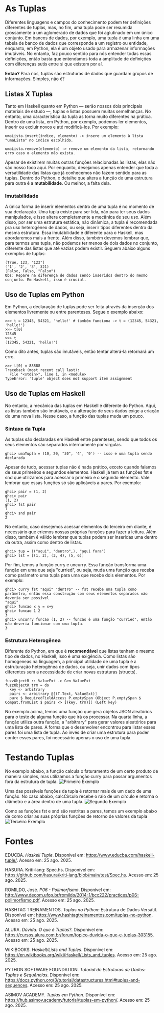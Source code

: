 # As Tuplas
Diferentes linguagens e campos do conhecimento podem ter definições diferentes de tuplas, mas, no fim, uma tupla pode ser resumida grossamente a um aglomerado de dados que foi aglutinado em um único conjunto. Em bancos de dados, por exemplo, uma tupla é uma linha em uma tabela de banco de dados que corresponde a um registro ou entidade, enquanto, em Python, ela é um objeto usado para armazenar informações imutáveis. No entanto, faz pouco sentido para nós entender todas essas definições, então basta que entendamos toda a amplitude de definições com diferenças sutis entre si que existem por aí.

**Então?**
Para nós, tuplas são estruturas de dados que guardam grupos de informações. Simples, não é?

## Listas X Tuplas
Tanto em Haskell quanto em Python — serão nossos dois principais materiais de estudo —, tuplas e listas possuem muitas semelhanças. No entanto, uma característica da tupla as torna muito diferentes na prática. 
Dentro de uma lista, em Python, por exemplo, podemos ler elementos, inserir ou excluir novos e até modificá-los. Por exemplo:
```
umaLista.insert(indice, elemento) -> insere um elemento à lista "umaLista" no indice escolhido.

umaLista.remove(elemento) -> remove um elemento da lista, retornando erro caso o elemento não exista.
```
Apesar de existirem muitas outras funções relacionadas às listas, elas não são nosso foco aqui. Por enquanto, desejamos apenas entender que toda a versatilidade das listas que já conhecemos não fazem sentido para as tuplas. Dentro do Python, o detalhe que altera a função de uma estrutura para outra é a **mutabilidade**. Ou melhor, a falta dela.

### Imutabilidade
A única forma de inserir elementos dentro de uma tupla é no momento de sua declaração. Uma tupla existe para ser lida, não para ter seus dados manipulados, e isso altera completamente a mecânica de seu uso. Além disso, por ser uma estrutura estática, não dinâmica, a tupla é recomendada pra uso heterogêneo de dados, ou seja, inserir tipos diferentes dentro da mesma estrutura. Essa imutabilidade é diferente para o Haskell, mas abordaremos mais a frente. Além disso, também devemos lembrar que, para termos uma tupla, não podemos ter menos de dois dados no conjunto, diferente das listas que até vazias podem existir.
Seguem abaixo alguns exemplos de tuplas:
```
(True, 123, "123")
('1', '2', '3', 321)
(Falso, Falso, "Falso")
Obs: Repare na diferença de dados sendo inseridos dentro do mesmo conjunto. Em Haskell, isso é crucial.
```
## Uso de Tuplas em Python
Em Python, a declaração de tuplas pode ser feita através da inserção dos elementos livremente ou entre parenteses. Segue o exemplo abaixo:
```
>>> t = 12345, 54321, 'hello!' # também funciona -> t = (12345, 54321, 'hello!')
>>> t[0]
12345
>>> t
(12345, 54321, 'hello!')
```
Como dito antes, tuplas são imutáveis, então tentar alterá-la retornará um erro.
```
>>> t[0] = 88888
Traceback (most recent call last):
  File "<stdin>", line 1, in <module>
TypeError: 'tuple' object does not support item assignment
```
## Uso de Tuplas em Haskell
No entanto, a mecânica das tuplas em Haskell é diferente do Python. Aqui, as listas também são imutáveis, e a alteração de seus dados exige a criação de uma nova lista. Nesse caso, a função das tuplas muda um pouco.

### Sintaxe da Tupla
As tuplas são declaradas em Haskell entre parenteses, sendo que todos os seus elementos são separados internamente por vírgulas.
```
ghci> umaTupla = (10, 20, "30", '4', '0') -- isso é uma tupla sendo declarada
```
Apesar de tudo, acessar tuplas não é nada prático, exceto quando falamos de seus primeiros e segundos elementos. Haskell já tem as funções fst e snd que utilizamos para acessar o primeiro e o segundo elemento. Vale lembrar que essas funções só são aplicáveis a pares. Por exemplo:
```
ghci> pair = (1, 2)
ghci> pair
(1, 2)
ghci> fst pair
1
ghci> snd pair
2
```
No entanto, caso desejemos acessar elementos do terceiro em diante, é necessário que criemos nossas próprias funções para fazer a leitura. Além disso, também é válido lembrar que tuplas podem ser inseridas uma dentro da outra, assim como dentro de listas.
```
ghci> tup = (("aqui", "dentro",), "aqui fora")
ghci> lst = [(1, 2), (3, 4), (5, 6)]
```
Por fim, temos a função curry e uncurry. Essa função transforma uma função em uma que seja "curried", ou seja, muda uma função que receba como parâmetro uma tupla para uma que recebe dois elementos. Por exemplo:
```
ghci> curry fst "aqui" "dentro" -- fst recebe uma tupla como parâmetro, então essa construção com seus elementos separados não deveria ser possível
"aqui"
ghci> funcao x y = x+y
ghci> funcao 1 2
3
ghci> uncurry funcao (1, 2) -- funcao é uma função "curried", então não deveria funcionar com uma tupla.
3
```

### Estrutura Heterogênea
Diferente do Python, em que é **recomendável** que listas tenham o mesmo tipo de dados, no Haskell, isso é uma exigência. Como listas são homogeneas na linguagem, a principal utilidade de uma tupla é a estruturação heterogênea de dados, ou seja, unir dados com tipos diferentes sem a necessidade de criar novas estruturas (structs).
```
fuzzObjectR :: ValueExt -> Gen ValueExt
fuzzObjectR trm = do
  key <- arbitrary
  pairs <- arbitrary @[(T.Text, ValueExt)]
  pure $ RequiredFieldAccess P.emptySpan (Object P.emptySpan $ Compat.fromList $ pairs <> [(key, trm)]) (Left key)
```
No exemplo acima, temos uma função que gera objetos JSON aleatórios para o teste de alguma função que irá os processar. Na quarta linha, a função utiliza outra função, a "arbitrary" para gerar valores aleatórios para uma lista de pares. A forma que o desenvolver encontrou para listar esses pares foi uma lista de tupla. Ao invés de criar uma estrutura para poder conter esses pares, foi necessário apenas o uso de uma tupla.
# Testando Tuplas
No exemplo abaixo, a função calcula o faturamento de um certo produto de maneira simples, mas utilizamos a função curry para passar argumentos fora da estrutura de tupla.
![Primeiro Exemplo](https://github.com/elc117/apresentacao-bim1-2025b-rnnr11/blob/main/primeiro%20exemplo.gif)

Uma das possíveis funções da tupla é retornar mais de um dado de uma função. No caso abaixo, calcCirculo recebe o raio de um círculo e retorna o diâmetro e a área dentro de uma tupla.
![Segundo Exemplo](https://github.com/elc117/apresentacao-bim1-2025b-rnnr11/blob/main/segundo%20exemplo.gif)

Como as funções fst e snd são restritas a pares, temos um exemplo abaixo de como criar as suas próprias funções de retorno de valores da tupla
![Terceiro Exemplo](https://github.com/elc117/apresentacao-bim1-2025b-rnnr11/blob/main/terceiro%20exemplo.gif)
# Fontes
EDUCBA. _Haskell Tuple_. Disponível em: https://www.educba.com/haskell-tuple/. Acesso em: 25 ago. 2025.

HASURA. Kriti-lang: Spec.hs. Disponível em: https://github.com/hasura/kriti-lang/blob/main/test/Spec.hs. Acesso em: 25 ago. 2025.

ROMILDO, José. _P06 - Polimorfismo_. Disponível em: http://www.decom.ufop.br/romildo/2014-1/bcc222/practices/p06-polimorfismo.pdf. Acesso em: 25 ago. 2025.

HASHTAG TREINAMENTOS. _Tuplas no Python_: Estrutura de Dados Versátil. Disponível em: https://www.hashtagtreinamentos.com/tuplas-no-python. Acesso em: 25 ago. 2025.

ALURA. _Dúvida: O que é Tuplas?_. Disponível em: https://cursos.alura.com.br/forum/topico-duvida-o-que-e-tuplas-303155. Acesso em: 25 ago. 2025.

WIKIBOOKS. _Haskell/Lists and Tuples_. Disponível em: https://en.wikibooks.org/wiki/Haskell/Lists_and_tuples. Acesso em: 25 ago. 2025.

PYTHON SOFTWARE FOUNDATION. _Tutorial de Estruturas de Dados: Tuplas e Sequências_. Disponível em: https://docs.python.org/3/tutorial/datastructures.html#tuples-and-sequences. Acesso em: 25 ago. 2025.

ASIMOV ACADEMY. _Tuplas em Python_. Disponível em: https://hub.asimov.academy/tutorial/tuplas-em-python/. Acesso em: 25 ago. 2025.
